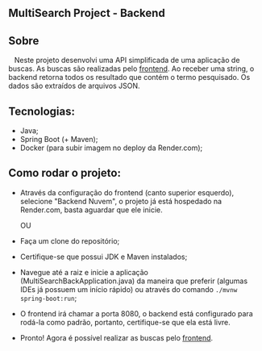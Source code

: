 ## MultiSearch Project - Backend

## Sobre
&nbsp;&nbsp; Neste projeto desenvolvi uma API simplificada de uma aplicação de buscas. As buscas são realizadas pelo [frontend](https://github.com/erik-ymmt/multi-search-front). Ao receber uma string, o backend retorna todos os resultado que contém o termo pesquisado. Os dados são extraídos de arquivos JSON.

## Tecnologias:
- Java;
- Spring Boot (+ Maven);
- Docker (para subir imagem no deploy da Render.com);

## Como rodar o projeto:
- Através da configuração do frontend (canto superior esquerdo), selecione "Backend Nuvem", o projeto já está hospedado na Render.com, basta aguardar que ele inicie.

  OU
- Faça um clone do repositório;
- Certifique-se que possui JDK e Maven instalados;
- Navegue até a raiz e inicie a aplicação (MultiSearchBackApplication.java) da maneira que preferir (algumas IDEs já possuem um início rápido) ou através do comando `./mvnw spring-boot:run`;
- O frontend irá chamar a porta 8080, o backend está configurado para rodá-la como padrão, portanto, certifique-se que ela está livre.
- Pronto! Agora é possível realizar as buscas pelo [frontend](https://github.com/erik-ymmt/multi-search-front).
